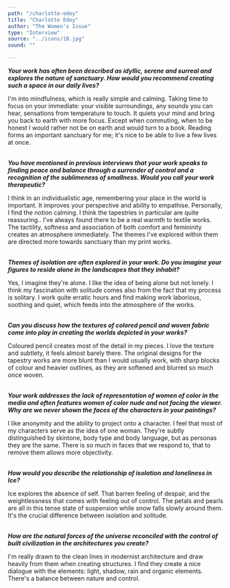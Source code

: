 ```yaml
---
path: "/charlotte-edey"
title: "Charlotte Edey"
author: "The Women's Issue"
type: "Interview"
source: "../icons/10.jpg"  
sound: ""

---
```


__*Your work has often been described as idyllic, serene and surreal and explores the nature of sanctuary. How would you recommend creating such a space in our daily lives?*__

I'm into mindfulness, which is really simple and calming. Taking time to focus on your immediate: your visible surroundings, any sounds you can hear, sensations from temperature to touch. It quiets your mind and bring you back to earth with more focus. Except when commuting, when to be honest I would rather not be on earth and would turn to a book. Reading forms an important sanctuary for me; it's nice to be able to live a few lives at once.<br /><br />

__*You have mentioned in previous interviews that your work speaks to finding peace and balance through a surrender of control and a recognition of the sublimeness of smallness. Would you call your work therapeutic?*__

I think in an individualistic age, remembering your place in the world is important. It improves your perspective and ability to empathise. Personally, I find the notion calming. I think the tapestries in particular are quite reassuring.. I've always found there to be a real warmth to textile works. The tactility, softness and association of both comfort and femininity creates an atmosphere immediately. The themes I've explored within them are directed more towards sanctuary than my print works.<br /><br />

__*Themes of isolation are often explored in your work. Do you imagine your figures to reside alone in the landscapes that they inhabit?*__

Yes, I imagine they're alone. I like the idea of being alone but not lonely. I think my fascination with solitude comes also from the fact that my process is solitary. I work quite erratic hours and find making work laborious, soothing and quiet, which feeds into the atmosphere of the works.<br /><br />

__*Can you discuss how the textures of colored pencil and woven fabric come into play in creating the worlds depicted in your works?*__

Coloured pencil creates most of the detail in my pieces. I love the texture and subtlety, it feels almost barely there. The original designs for the tapestry works are more blunt than I would usually work, with sharp blocks of colour and heavier outlines, as they are softened and blurred so much once woven.<br /><br />

__*Your work addresses the lack of representation of women of color in the media and often features women of color nude and not facing the viewer. Why are we never shown the faces of the characters in your paintings?*__

I like anonymity and the ability to project onto a character. I feel that most of my characters serve as the idea of one woman. They're subtly distinguished by skintone, body type and body language, but as personas they are the same. There is so much in faces that we respond to, that to remove them allows more objectivity.<br /><br />

__*How would you describe the relationship of isolation and loneliness in Ice?*__

Ice explores the absence of self. That barren feeling of despair, and the weightlessness that comes with feeling out of control. The petals and pearls are all in this tense state of suspension while snow falls slowly around them. It's the crucial difference between isolation and solitude.<br /><br />

__*How are the natural forces of the universe reconciled with the control of built civilization in the architectures you create?*__

I'm really drawn to the clean lines in modernist architecture and draw heavily from them when creating structures. I find they create a nice dialogue with the elements: light, shadow, rain and organic elements. There's a balance between nature and control.
